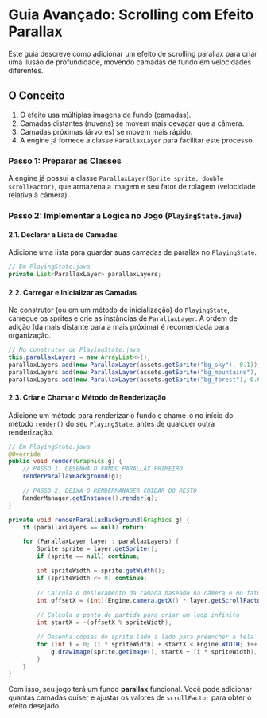 # Guia Avançado: Scrolling com Efeito Parallax

Este guia descreve como adicionar um efeito de scrolling parallax para criar uma ilusão de profundidade, movendo camadas de fundo em velocidades diferentes.

## O Conceito

1.  O efeito usa múltiplas imagens de fundo (camadas).
2.  Camadas distantes (nuvens) se movem mais devagar que a câmera.
3.  Camadas próximas (árvores) se movem mais rápido.
4.  A engine já fornece a classe `ParallaxLayer` para facilitar este processo.

### Passo 1: Preparar as Classes

A engine já possui a classe `ParallaxLayer(Sprite sprite, double scrollFactor)`, que armazena a imagem e seu fator de rolagem (velocidade relativa à câmera).

### Passo 2: Implementar a Lógica no Jogo (`PlayingState.java`)

#### 2.1. Declarar a Lista de Camadas
Adicione uma lista para guardar suas camadas de parallax no `PlayingState`.
```java
// Em PlayingState.java
private List<ParallaxLayer> parallaxLayers;
```

#### 2.2. Carregar e Inicializar as Camadas
No construtor (ou em um método de inicialização) do `PlayingState`, carregue os sprites e crie as instâncias de `ParallaxLayer`. A ordem de adição (da mais distante para a mais próxima) é recomendada para organização.
```java
// No construtor de PlayingState.java
this.parallaxLayers = new ArrayList<>();
parallaxLayers.add(new ParallaxLayer(assets.getSprite("bg_sky"), 0.1));       // Céu (10% da velocidade da câmera)
parallaxLayers.add(new ParallaxLayer(assets.getSprite("bg_mountains"), 0.3)); // Montanhas (30%)
parallaxLayers.add(new ParallaxLayer(assets.getSprite("bg_forest"), 0.6));    // Floresta (60%)
```
#### 2.3. Criar e Chamar o Método de Renderização
Adicione um método para renderizar o fundo e chame-o no início do método `render()` do seu `PlayingState`, antes de qualquer outra renderização.
```java
// Em PlayingState.java
@Override
public void render(Graphics g) {
    // PASSO 1: DESENHA O FUNDO PARALLAX PRIMEIRO
    renderParallaxBackground(g);

    // PASSO 2: DEIXA O RENDERMANAGER CUIDAR DO RESTO
    RenderManager.getInstance().render(g);
}

private void renderParallaxBackground(Graphics g) {
    if (parallaxLayers == null) return;

    for (ParallaxLayer layer : parallaxLayers) {
        Sprite sprite = layer.getSprite();
        if (sprite == null) continue;

        int spriteWidth = sprite.getWidth();
        if (spriteWidth <= 0) continue;
        
        // Calcula o deslocamento da camada baseado na câmera e no fator de rolagem
        int offsetX = (int)(Engine.camera.getX() * layer.getScrollFactor());
        
        // Calcula o ponto de partida para criar um loop infinito
        int startX = -(offsetX % spriteWidth);

        // Desenha cópias do sprite lado a lado para preencher a tela
        for (int i = 0; (i * spriteWidth) + startX < Engine.WIDTH; i++) {
            g.drawImage(sprite.getImage(), startX + (i * spriteWidth), 0, null);
        }
    }
}
```
Com isso, seu jogo terá um fundo **parallax** funcional. Você pode adicionar quantas camadas quiser e ajustar os valores de `scrollFactor` para obter o efeito desejado.